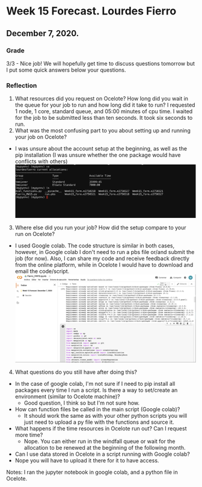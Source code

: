 # Week 15 Forecast. Lourdes Fierro
## December 7, 2020.

### Grade
3/3 - Nice job!  We will hopefully get time to discuss questions tomorrow but I put some quick answers below your questions.

### Reflection

1. What resources did you request on Ocelote? How long did you wait in the queue for your job to run and how long did it take to run?
I requested 1 node, 1 core, standard queue, and 05:00 minutes of cpu time. I waited for the job to be submitted less than ten seconds. It took six seconds to run.
2. What was the most confusing part to you about setting up and running your job on Ocelote?
- I was unsure about the account setup at the beginning, as well as the pip installation (I was unsure whether the one package would have conflicts with others)
![Screenshoot](./Ocelote.png)

3. Where else did you run your job? How did the setup compare to your run on Ocelote?
- I used Google colab. The code structure is similar in both cases, however, in Google colab I don't need to run a pbs file or/and submit the job (for now). Also, I can share my code and receive feedback directly from the online platform, while in Ocelote I would have to download and email the code/script.
![Screenshoot](./google_colab.png)
4. What questions do you still have after doing this?
- In the case of google colab, I'm not sure if I need to pip install all packages every time I run a script. Is there a way to set/create an environment (similar to Ocelote machine)?
  - Good question, I think so but I'm not sure how. 
- How can function files be called in the main script (Google colab)?
  - It should work the same as with your other python scripts  you will just need to upload a py file with the functions and source it.
- What happens if the time resources in Ocelote run out? Can I request more time?
  - Nope. You can either run in the windfall queue or wait for the allocation to be renewed at the beginning of the following month.
- Can I use data stored in Ocelote in a script running with  Google colab?
 - Nope you will have to upload it there for it  to have access.

Notes: I ran the jupyter notebook in google colab, and a python file in Ocelote.
